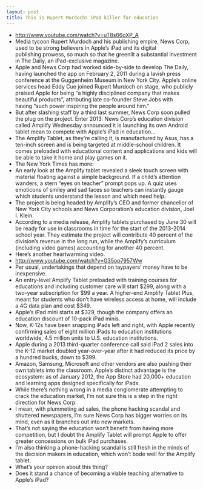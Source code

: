 ```yaml
---
layout: post
title: This is Rupert Murdochs iPad killer for education
---
```

* http://www.youtube.com/watch?v=uT8s66oXP_A
* Media tycoon Rupert Murdoch and his publishing empire, News Corp, used to be strong believers in Apple’s iPad and its digital publishing prowess, so much so that he greenlit a substantial investment in The Daily, an iPad-exclusive magazine.
* Apple and News Corp had worked side-by-side to develop The Daily, having launched the app on February 2, 2011 during a lavish press conference at the Guggenheim Museum in New York City. Apple’s online services head Eddy Cue joined Rupert Murdoch on stage, who publicly praised Apple for being “a highly disciplined company that makes beautiful products”, attributing late co-founder Steve Jobs with having “such power inspiring the people around him.”
* But after slashing staff by a third last summer, News Corp soon pulled the plug on the project. Enter 2013: News Corp’s education division called Amplify Wednesday announced it is launching its own Android tablet mean to compete with Apple’s iPad in education…
* The Amplify Tablet, as they’re calling it, is manufactured by Asus, has a ten-inch screen and is being targeted at middle-school children. It comes preloaded with educational content and applications and kids will be able to take it home and play games on it.
* The New York Times has more:
* An early look at the Amplify tablet revealed a sleek touch screen with material floating against a simple background. If a child’s attention wanders, a stern “eyes on teacher” prompt pops up. A quiz uses emoticons of smiley and sad faces so teachers can instantly gauge which students understand the lesson and which need help.
* The project is being headed by Amplify’s CEO and former chancellor of New York City schools and News Corporation’s education division, Joel I. Klein.
* According to a media release, Amplify tablets purchased by June 30 will be ready for use in classrooms in time for the start of the 2013-2014 school year. They estimate the project will contribute 40 percent of the division’s revenue in the long run, while the Amplify’s curriculum (including video games) accounting for another 40 percent.
* Here’s another heartwarming video.
* http://www.youtube.com/watch?v=G35op7957Ww
* Per usual, undertakings that depend on taypayers’ money have to be inexpensive.
* An entry-level Amplify Tablet preloaded with training courses for educations and including customer care will start $299, along with a two-year subscription for $99 a year. A higher-end Amplify Tablet Plus, meant for students who don’t have wireless access at home, will include a 4G data plan and cost $349.
* Apple’s iPad mini starts at $329, though the company offers an education discount of 10-pack iPad minis.
* Now, K-12s have been snapping iPads left and right, with Apple recently confirming sales of eight million iPads to education institutions worldwide, 4.5 million units to U.S. education institutions.
* Apple during a 2013 third-quarter conference call said iPad 2 sales into the K-12 market doubled year-over-year after it had reduced its price by a hundred bucks, down to $399.
* Amazon, Samsung, Microsoft and other vendors are also pushing their own tablets into the classroom. Apple’s distinct advantage is the ecosystem: as of January 2012, the App Store had 20,000+ education and learning apps designed specifically for iPads.
* While there’s nothing wrong in a media conglomerate attempting to crack the education market, I’m not sure this is a step in the right direction for News Corp.
* I mean, with plummeting ad sales, the phone hacking scandal and shuttered newspapers, I’m sure News Corp has bigger worries on its mind, even as it branches out into new markets.
* That’s not saying the education won’t benefit from having more competition, but I doubt the Amplify Tablet will prompt Apple to offer greater concessions on bulk iPad purchases.
* I’m also thinking a phone-hacking scandal is still fresh in the minds of the decision makers in education, which won’t bode well for the Amplify tablet.
* What’s your opinion about this thing?
* Does it stand a chance of becoming a viable teaching alternative to Apple’s iPad?

